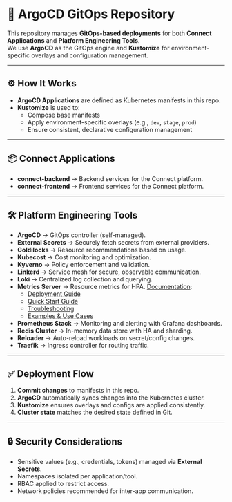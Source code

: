 # 🚀 ArgoCD GitOps Repository

This repository manages **GitOps-based deployments** for both **Connect Applications** and **Platform Engineering Tools**.  
We use **ArgoCD** as the GitOps engine and **Kustomize** for environment-specific overlays and configuration management.  

---

## ⚙️ How It Works

- **ArgoCD Applications** are defined as Kubernetes manifests in this repo.  
- **Kustomize** is used to:  
  - Compose base manifests  
  - Apply environment-specific overlays (e.g., `dev`, `stage`, `prod`)  
  - Ensure consistent, declarative configuration management  

---

## 📦 Connect Applications

- **connect-backend** → Backend services for the Connect platform.  
- **connect-frontend** → Frontend services for the Connect platform.  

---

## 🛠 Platform Engineering Tools

- **ArgoCD** → GitOps controller (self-managed).  
- **External Secrets** → Securely fetch secrets from external providers.  
- **Goldilocks** → Resource recommendations based on usage.  
- **Kubecost** → Cost monitoring and optimization.  
- **Kyverno** → Policy enforcement and validation.  
- **Linkerd** → Service mesh for secure, observable communication.  
- **Loki** → Centralized log collection and querying.  
- **Metrics Server** → Resource metrics for HPA. [Documentation](TOOLS/metrics-server/):
  - [Deployment Guide](TOOLS/metrics-server/DEPLOYMENT.md)
  - [Quick Start Guide](TOOLS/metrics-server/QUICKSTART.md)
  - [Troubleshooting](TOOLS/metrics-server/TROUBLESHOOTING.md)
  - [Examples & Use Cases](TOOLS/metrics-server/EXAMPLES.md)
- **Prometheus Stack** → Monitoring and alerting with Grafana dashboards.  
- **Redis Cluster** → In-memory data store with HA and sharding.  
- **Reloader** → Auto-reload workloads on secret/config changes.  
- **Traefik** → Ingress controller for routing traffic.  

---

## ✅ Deployment Flow

1. **Commit changes** to manifests in this repo.  
2. **ArgoCD** automatically syncs changes into the Kubernetes cluster.  
3. **Kustomize** ensures overlays and configs are applied consistently.  
4. **Cluster state** matches the desired state defined in Git.  

---

## 🔒 Security Considerations

- Sensitive values (e.g., credentials, tokens) managed via **External Secrets**.  
- Namespaces isolated per application/tool.  
- RBAC applied to restrict access.  
- Network policies recommended for inter-app communication.  
